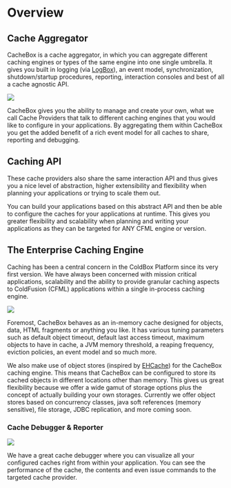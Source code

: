 # Overview

## Cache Aggregator

CacheBox is a cache aggregator, in which you can aggregate different caching engines or types of the same engine into one single umbrella. It gives you built in logging (via [LogBox](http://logbox.ortusbooks.com)), an event model, synchronization, shutdown/startup procedures, reporting, interaction consoles and best of all a cache agnostic API.

![](../../.gitbook/assets/intro\_cacheboxTriangle.png)

CacheBox gives you the ability to manage and create your own, what we call Cache Providers that talk to different caching engines that you would like to configure in your applications. By aggregating them within CacheBox you get the added benefit of a rich event model for all caches to share, reporting and debugging.

## Caching API

These cache providers also share the same interaction API and thus gives you a nice level of abstraction, higher extensibility and flexibility when planning your applications or trying to scale them out.

You can build your applications based on this abstract API and then be able to configure the caches for your applications at runtime. This gives you greater flexibility and scalability when planning and writing your applications as they can be targeted for ANY CFML engine or version.

## The Enterprise Caching Engine

Caching has been a central concern in the ColdBox Platform since its very first version. We have always been concerned with mission critical applications, scalability and the ability to provide granular caching aspects to ColdFusion (CFML) applications within a single in-process caching engine.

![](../../.gitbook/assets/intro\_OBjectStores.png)

Foremost, CacheBox behaves as an in-memory cache designed for objects, data, HTML fragments or anything you like. It has various tuning parameters such as default object timeout, default last access timeout, maximum objects to have in cache, a JVM memory threshold, a reaping frequency, eviction policies, an event model and so much more.

We also make use of object stores (inspired by [EHCache](http://ehcache.org)) for the CacheBox caching engine. This means that CacheBox can be configured to store its cached objects in different locations other than memory. This gives us great flexibility because we offer a wide gamut of storage options plus the concept of actually building your own storages. Currently we offer object stores based on concurrency classes, java soft references (memory sensitive), file storage, JDBC replication, and more coming soon.

### Cache Debugger & Reporter

![](../../.gitbook/assets/cachemonitor.jpg)

We have a great cache debugger where you can visualize all your configured caches right from within your application. You can see the performance of the cache, the contents and even issue commands to the targeted cache provider.
